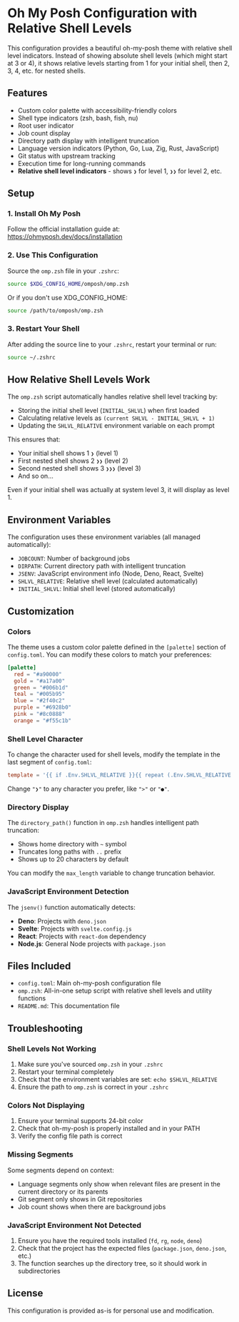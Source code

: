 # Oh My Posh Configuration with Relative Shell Levels

This configuration provides a beautiful oh-my-posh theme with relative shell level indicators. Instead of showing absolute shell levels (which might start at 3 or 4), it shows relative levels starting from 1 for your initial shell, then 2, 3, 4, etc. for nested shells.

## Features

- Custom color palette with accessibility-friendly colors
- Shell type indicators (zsh, bash, fish, nu)
- Root user indicator
- Job count display
- Directory path display with intelligent truncation
- Language version indicators (Python, Go, Lua, Zig, Rust, JavaScript)
- Git status with upstream tracking
- Execution time for long-running commands
- **Relative shell level indicators** - shows `❯` for level 1, `❯❯` for level 2, etc.

## Setup

### 1. Install Oh My Posh

Follow the official installation guide at: https://ohmyposh.dev/docs/installation

### 2. Use This Configuration

Source the `omp.zsh` file in your `.zshrc`:

```bash
source $XDG_CONFIG_HOME/omposh/omp.zsh
```

Or if you don't use XDG_CONFIG_HOME:

```bash
source /path/to/omposh/omp.zsh
```

### 3. Restart Your Shell

After adding the source line to your `.zshrc`, restart your terminal or run:

```bash
source ~/.zshrc
```

## How Relative Shell Levels Work

The `omp.zsh` script automatically handles relative shell level tracking by:

- Storing the initial shell level (`INITIAL_SHLVL`) when first loaded
- Calculating relative levels as `(current SHLVL - INITIAL_SHLVL + 1)`
- Updating the `SHLVL_RELATIVE` environment variable on each prompt

This ensures that:
- Your initial shell shows 1 `❯` (level 1)
- First nested shell shows 2 `❯❯` (level 2)  
- Second nested shell shows 3 `❯❯❯` (level 3)
- And so on...

Even if your initial shell was actually at system level 3, it will display as level 1.

## Environment Variables

The configuration uses these environment variables (all managed automatically):

- `JOBCOUNT`: Number of background jobs
- `DIRPATH`: Current directory path with intelligent truncation
- `JSENV`: JavaScript environment info (Node, Deno, React, Svelte)
- `SHLVL_RELATIVE`: Relative shell level (calculated automatically)
- `INITIAL_SHLVL`: Initial shell level (stored automatically)

## Customization

### Colors

The theme uses a custom color palette defined in the `[palette]` section of `config.toml`. You can modify these colors to match your preferences:

```toml
[palette]
  red = "#a90000"
  gold = "#a17a00"
  green = "#006b1d"
  teal = "#005b95"
  blue = "#2f40c2"
  purple = "#6928b0"
  pink = "#8c0888"
  orange = "#f55c1b"
```

### Shell Level Character

To change the character used for shell levels, modify the template in the last segment of `config.toml`:

```toml
template = '{{ if .Env.SHLVL_RELATIVE }}{{ repeat (.Env.SHLVL_RELATIVE | int) ">" }}{{ else }}{{ repeat .SHLVL ">" }}{{ end }}'
```

Change `"❯"` to any character you prefer, like `">"` or `"●"`.

### Directory Display

The `directory_path()` function in `omp.zsh` handles intelligent path truncation:
- Shows home directory with `~` symbol
- Truncates long paths with `..` prefix
- Shows up to 20 characters by default

You can modify the `max_length` variable to change truncation behavior.

### JavaScript Environment Detection

The `jsenv()` function automatically detects:
- **Deno**: Projects with `deno.json`
- **Svelte**: Projects with `svelte.config.js`
- **React**: Projects with `react-dom` dependency
- **Node.js**: General Node projects with `package.json`

## Files Included

- `config.toml`: Main oh-my-posh configuration file
- `omp.zsh`: All-in-one setup script with relative shell levels and utility functions
- `README.md`: This documentation file

## Troubleshooting

### Shell Levels Not Working

1. Make sure you've sourced `omp.zsh` in your `.zshrc`
2. Restart your terminal completely
3. Check that the environment variables are set: `echo $SHLVL_RELATIVE`
4. Ensure the path to `omp.zsh` is correct in your `.zshrc`

### Colors Not Displaying

1. Ensure your terminal supports 24-bit color
2. Check that oh-my-posh is properly installed and in your PATH
3. Verify the config file path is correct

### Missing Segments

Some segments depend on context:
- Language segments only show when relevant files are present in the current directory or its parents
- Git segment only shows in Git repositories
- Job count shows when there are background jobs

### JavaScript Environment Not Detected

1. Ensure you have the required tools installed (`fd`, `rg`, `node`, `deno`)
2. Check that the project has the expected files (`package.json`, `deno.json`, etc.)
3. The function searches up the directory tree, so it should work in subdirectories

## License

This configuration is provided as-is for personal use and modification.